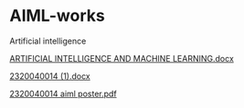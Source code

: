 
# AIML-works
Artificial intelligence

[ARTIFICIAL INTELLIGENCE AND MACHINE LEARNING.docx](https://github.com/user-attachments/files/17381958/ARTIFICIAL.INTELLIGENCE.AND.MACHINE.LEARNING.docx)

[2320040014 (1).docx](https://github.com/user-attachments/files/17381961/2320040014.1.docx)

[2320040014 aiml poster.pdf](https://github.com/user-attachments/files/17381993/2320040014.aiml.poster.pdf)

